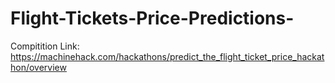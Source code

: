 # Flight-Tickets-Price-Predictions-

Compitition Link: https://machinehack.com/hackathons/predict_the_flight_ticket_price_hackathon/overview
